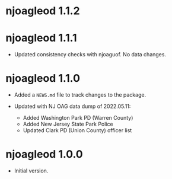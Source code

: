 # njoagleod 1.1.2

# njoagleod 1.1.1

* Updated consistency checks with njoaguof. No data changes.

# njoagleod 1.1.0

* Added a `NEWS.md` file to track changes to the package.

* Updated with NJ OAG data dump of 2022.05.11:
  - Added Washington Park PD (Warren County)
  - Added New Jersey State Park Police
  - Updated Clark PD (Union County) officer list

# njoagleod 1.0.0

  * Initial version.
